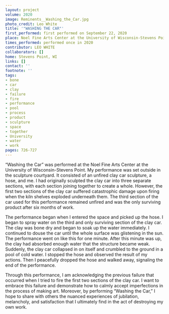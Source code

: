 ```yaml
---
layout: project
volume: 2020
image: Reminents__Washing_the_Car.jpg
photo_credit: Leo White
title: '"WASHING THE CAR"'
first_performed: first performed on September 22, 2020
place: Noel Fine Arts Center at the University of Wisconsin-Stevens Point
times_performed: performed once in 2020
contributor: LEO WHITE
collaborators: []
home: Stevens Point, WI
links: []
contact: ''
footnote: ''
tags:
- bone
- car
- clay
- failure
- fire
- performance
- pool
- process
- product
- sculpture
- space
- together
- University
- water
- work
pages: 726-727
---
```

“Washing the Car” was performed at the Noel Fine Arts Center at the University of Wisconsin-Stevens Point. My performance was set outside in the sculpture courtyard. It consisted of an unfired clay car sculpture, a hose, and me. I had originally sculpted the clay car into three separate sections, with each section joining together to create a whole. However, the first two sections of the clay car suffered catastrophic damage upon firing when the kiln shelves exploded underneath them. The third section of the car used for this performance remained unfired and was the only surviving product after six months of work. 

The performance began when I entered the space and picked up the hose. I began to spray water on the third and only surviving section of the clay car. The clay was bone dry and began to soak up the water immediately. I continued to douse the car until the whole surface was glistening in the sun. The performance went on like this for one minute. After this minute was up, the clay had absorbed enough water that the structure became weak. Suddenly, the clay car collapsed in on itself and crumbled to the ground in a pool of cold water. I stopped the hose and observed the result of my actions. Then I peacefully dropped the hose and walked away, signaling the end of the performance. 

Through this performance, I am acknowledging the previous failure that occurred when I tried to fire the first two sections of the clay car. I want to embrace this failure and demonstrate how to calmly accept imperfections in the process of making art. Moreover, by performing “Washing the Car,” I hope to share with others the nuanced experiences of jubilation, melancholy, and satisfaction that I ultimately find in the act of destroying my own work.